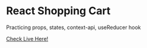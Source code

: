 # React Shopping Cart

Practicing props, states, context-api, useReducer hook

[Check Live Here!](https://serhatbek.github.io/react-15-cart/)
